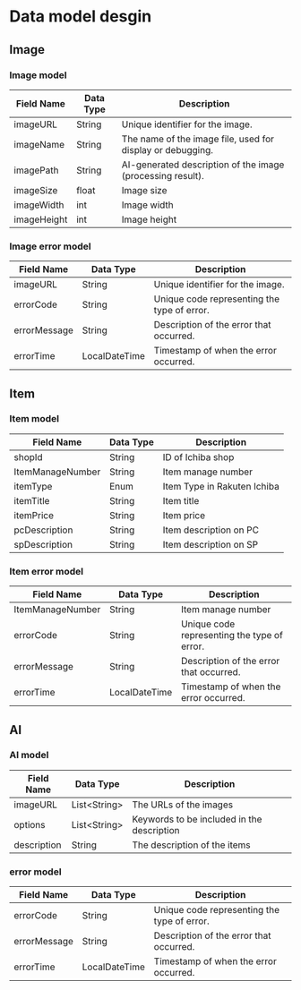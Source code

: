 # Data model desgin

## Image

### Image model

| Field Name  | Data Type | Description                                                |
|-------------|-----------|------------------------------------------------------------|
| imageURL    | String    | Unique identifier for the image.                           |
| imageName   | String    | The name of the image file, used for display or debugging. |
| imagePath   | String    | AI-generated description of the image (processing result). |
| imageSize   | float     | Image size                                                 |
| imageWidth  | int       | Image width                                                |
| imageHeight | int       | Image height                                               |


### Image error model

| Field Name   | Data Type     | Description                                    |
|--------------|---------------|------------------------------------------------|
| imageURL     | String        | Unique identifier for the image.               |
| errorCode    | String        | Unique code representing the type of error.    |
| errorMessage | String        | Description of the error that occurred.        |
| errorTime    | LocalDateTime | Timestamp of when the error occurred.          |


## Item

### Item model

| Field Name       | Data Type | Description                 |
|------------------|-----------|-----------------------------|
| shopId           | String    | ID of Ichiba shop           |
| ItemManageNumber | String    | Item manage number          |
| itemType         | Enum      | Item Type in Rakuten Ichiba |
| itemTitle        | String    | Item title                  |
| itemPrice        | String    | Item price                  |
| pcDescription    | String    | Item description on PC      |
| spDescription    | String    | Item description on SP      |


### Item error model

| Field Name       | Data Type     | Description                                 |
|------------------|---------------|---------------------------------------------|
| ItemManageNumber | String        | Item manage number                          |
| errorCode        | String        | Unique code representing the type of error. |
| errorMessage     | String        | Description of the error that occurred.     |
| errorTime        | LocalDateTime | Timestamp of when the error occurred.       |

## AI

### AI model

| Field Name  | Data Type          | Description                                |
|-------------|--------------------|--------------------------------------------|
| imageURL    | List&lt;String&gt; | The URLs of the images                     |
| options     | List&lt;String&gt; | Keywords to be included in the description |
| description | String             | The description of the items               |

### error model
| Field Name   | Data Type     | Description                                    |
|--------------|---------------|------------------------------------------------|
| errorCode    | String        | Unique code representing the type of error.    |
| errorMessage | String        | Description of the error that occurred.        |
| errorTime    | LocalDateTime | Timestamp of when the error occurred.          |